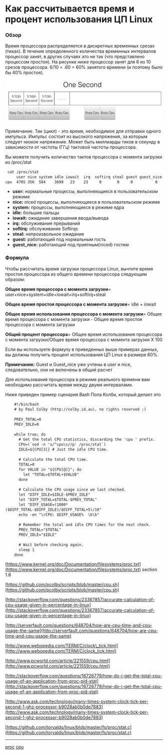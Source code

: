 # Как рассчитывается время и процент использования ЦП Linux

### Обзор

Время процессора распределяется в дискретных временных срезах (тиках). В течение определенного количества временных интервалов процессор занят, в других случаях это не так (что представлено процессом простоя). На рисунке ниже процессор занят для 6 из 10 срезов процессора. 6/10 = .60 = 60% занятого времени (и поэтому было бы 40% простоя).

![](/images/3b036987b148a55b2e46e60aa3364470)

Примечание. Тик (цикл) - это время, необходимое для отправки одного импульса. Импульс состоит из высокого напряжения, за которым следует низкое напряжение. Может быть миллиарды тиков в секунду в зависимости от частоты (ГГц) тактовой частоты процессора.

Вы можете получить количество тактов процессора с момента загрузки из /proc/stat

```
 cat /proc/stat
     user nice system idle iowait  irq  softirq steal guest guest_nice
cpu  4705 356  584    3699   23    23     0       0     0          0

```

*   **user:** нормальные процессы, выполняющиеся в пользовательском режиме
*   **nice:** niced процессы, выполняющиеся в пользовательском режиме
*   **system:** процессы, выполняющиеся в режиме ядра
*   **idle:** большие пальцы
*   **iowait:** ожидание завершения ввода/вывода
*   **irq:** обслуживание прерываний
*   **softirq:** обслуживание Softirqs
*   **steal:** непроизвольное ожидание
*   **guest:** работающий под нормальным гость
*   **guest\_nice:** работающий под приятным(niced) гостем

###  Формула

Чтобы рассчитать время загрузки процессора Linux, вычтите время простоя процессора из общего времени процессора следующим образом:

**Общее время процессора с момента загрузки**\= user+nice+system+idle+iowait+irq+softirq+steal

**Общее время простоя процессора с момента загрузки**\= idle + iowait

**Общее время использования процессора с момента загрузки**\= Общее время процессора с момента загрузки - Общее время простоя процессора с момента загрузки

**Общий процент процессора**\= Общее время использования процессора с момента загрузки/Общее время процессора с момента загрузки X 100

Если вы используете формулу в приведенных выше примерах данных, вы должны получить процент использования ЦП Linux в размере 60%.

**Примечание:** Guest и Guest_nice уже учтены в user и nice, следовательно, они не включены в общий расчет

Для использования процессора в режиме реального времени вам необходимо рассчитать время между двумя интервалами.

Ниже приведен пример сценария Bash Пола Колби, который делает это

```
    #!/bin/bash
    # by Paul Colby (http://colby.id.au), no rights reserved ;)

    PREV_TOTAL=0
    PREV_IDLE=0

    while true; do
      # Get the total CPU statistics, discarding the 'cpu ' prefix.
      CPU=(`sed -n 's/^cpu\s//p' /proc/stat`)
      IDLE=${CPU[3]} # Just the idle CPU time.

      # Calculate the total CPU time.
      TOTAL=0
      for VALUE in "${CPU[@]}"; do
        let "TOTAL=$TOTAL+$VALUE"
      done

      # Calculate the CPU usage since we last checked.
      let "DIFF_IDLE=$IDLE-$PREV_IDLE"
      let "DIFF_TOTAL=$TOTAL-$PREV_TOTAL"
      let "DIFF_USAGE=(1000*($DIFF_TOTAL-$DIFF_IDLE)/$DIFF_TOTAL+5)/10"
      echo -en "\rCPU: $DIFF_USAGE%  \b\b"

      # Remember the total and idle CPU times for the next check.
      PREV_TOTAL="$TOTAL"
      PREV_IDLE="$IDLE"

      # Wait before checking again.
      sleep 1
    done

```

[https://www.kernel.org/doc/Documentation/filesystems/proc.txt](https://www.kernel.org/doc/Documentation/filesystems/proc.txt) section 1.8

[https://github.com/pcolby/scripts/blob/master/cpu.sh](https://github.com/pcolby/scripts/blob/master/cpu.sh)

[http://stackoverflow.com/questions/23367857/accurate-calculation-of-cpu-usage-given-in-percentage-in-linux](http://stackoverflow.com/questions/23367857/accurate-calculation-of-cpu-usage-given-in-percentage-in-linux)

[http://serverfault.com/questions/648704/how-are-cpu-time-and-cpu-usage-the-same](http://serverfault.com/questions/648704/how-are-cpu-time-and-cpu-usage-the-same)

[http://www.webopedia.com/TERM/C/clock\_tick.html](http://www.webopedia.com/TERM/C/clock_tick.html)

[http://www.pcworld.com/article/221559/cpu.html](http://www.pcworld.com/article/221559/cpu.html)

[http://stackoverflow.com/questions/16726779/how-do-i-get-the-total-cpu-usage-of-an-application-from-proc-pid-stat](http://stackoverflow.com/questions/16726779/how-do-i-get-the-total-cpu-usage-of-an-application-from-proc-pid-stat)

[http://www.ask.com/technology/many-times-system-clock-tick-per-second-1-ghz-processor-b9028ab0b0de7883](http://www.ask.com/technology/many-times-system-clock-tick-per-second-1-ghz-processor-b9028ab0b0de7883)

[https://github.com/torvalds/linux/blob/master/fs/proc/stat.c](https://github.com/torvalds/linux/blob/master/fs/proc/stat.c)

**********
[proc](/tags/proc.md)
[cpu](/tags/cpu.md)
